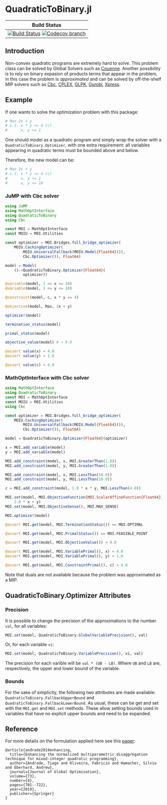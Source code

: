 # QuadraticToBinary.jl


| **Build Status** |
|:----------------:|
| [![Build Status][build-img]][build-url] [![Codecov branch][codecov-img]][codecov-url] |


[build-img]: https://github.com/joaquimg/QuadraticToBinary.jl/workflows/CI/badge.svg?branch=master
[build-url]: https://github.com/joaquimg/QuadraticToBinary.jl/actions?query=workflow%3ACI
[codecov-img]: http://codecov.io/github/joaquimg/QuadraticToBinary.jl/coverage.svg?branch=master
[codecov-url]: http://codecov.io/github/joaquimg/QuadraticToBinary.jl?branch=master


## Introduction

Non-convex quadratic programs are extremely hard to solve. This problem class can
be solved by Global Solvers such as [Couenne](https://projects.coin-or.org/Couenne).
Another possibility is to rely on binary expasion of products terms that appear in the
problem, in this case the problem is *approximated* and can be solved by off-the-shelf
MIP solvers such as [Cbc](https://github.com/JuliaOpt/Cbc.jl), [CPLEX](https://github.com/JuliaOpt/CPLEX.jl), [GLPK](https://github.com/JuliaOpt/GLPK.jl), [Gurobi](https://github.com/JuliaOpt/Gurobi.jl), [Xpress](https://github.com/JuliaOpt/Xpress.jl).

## Example

If one wants to solve the optimization problem with this package:

```julia
# Max 2x + y
# s.t. x * y <= 4 (c)
#      x, y >= 1
```

One should model as a quadratic program and simply wrap the solver with a
`QuadraticToBinary.Optimizer`, with one extra requirement: all variables appearing
in quadratic terms must be bounded above and below.

Therefore, the new model can be:


```julia
# Max 2x + y
# s.t. x * y <= 4 (c)
#      x, y >= 1
#      x, y <= 10
```

### JuMP with Cbc solver

```julia
using JuMP
using MathOptInterface
using QuadraticToBinary
using Cbc

const MOI = MathOptInterface
const MOIU = MOI.Utilities

const optimizer = MOI.Bridges.full_bridge_optimizer(
    MOIU.CachingOptimizer(
        MOIU.UniversalFallback(MOIU.Model{Float64}()),
        Cbc.Optimizer()), Float64)

model = Model(
    ()->QuadraticToBinary.Optimizer{Float64}(
        optimizer))

@variable(model, 1 <= x <= 10)
@variable(model, 1 <= y <= 10)

@constraint(model, c, x * y <= 4)

@objective(model, Max, 2x + y)

optimize!(model)

termination_status(model)

primal_status(model)

objective_value(model) # ≈ 9.0

@assert value(x) ≈ 4.0
@assert value(y) ≈ 1.0

@assert value(c) ≈ 4.0
```

### MathOptInterface with Cbc solver

```julia
using MathOptInterface
using QuadraticToBinary
const MOI = MathOptInterface
const MOIU = MOI.Utilities
using Cbc

const optimizer = MOI.Bridges.full_bridge_optimizer(
    MOIU.CachingOptimizer(
        MOIU.UniversalFallback(MOIU.Model{Float64}()),
        Cbc.Optimizer()), Float64)

model = QuadraticToBinary.Optimizer{Float64}(optimizer)

x = MOI.add_variable(model)
y = MOI.add_variable(model)

MOI.add_constraint(model, x, MOI.GreaterThan(1.0))
MOI.add_constraint(model, y, MOI.GreaterThan(1.0))

MOI.add_constraint(model, x, MOI.LessThan(10.0))
MOI.add_constraint(model, y, MOI.LessThan(10.0))

c = MOI.add_constraint(model, 1.0 * x * y, MOI.LessThan(4.0))

MOI.set(model, MOI.ObjectiveFunction{MOI.ScalarAffineFunction{Float64}}(),
    2.0 * x + y)
MOI.set(model, MOI.ObjectiveSense(), MOI.MAX_SENSE)

MOI.optimize!(model)

@assert MOI.get(model, MOI.TerminationStatus()) == MOI.OPTIMAL

@assert MOI.get(model, MOI.PrimalStatus()) == MOI.FEASIBLE_POINT

@assert MOI.get(model, MOI.ObjectiveValue()) ≈ 9.0

@assert MOI.get(model, MOI.VariablePrimal(), x) ≈ 4.0
@assert MOI.get(model, MOI.VariablePrimal(), y) ≈ 1.0

@assert MOI.get(model, MOI.ConstraintPrimal(), c) ≈ 4.0
```

Note that duals are not available because the problem was approximated as a MIP.

## QuadraticToBinary.Optimizer Attributes

### Precision

It is possible to change the precision of the approximations to the number `val`,
for all variables:

```julia
MOI.set(model, QuadraticToBinary.GlobalVariablePrecision(), val)
```

Or, for each variable `vi`:

```julia
MOI.set(model, QuadraticToBinary.VariablePrecision(), vi, val)
```

The precision for each varible will be `val * (UB - LB)`. Where `UB` and `LB` are,
respectively, the upper and lower bound of the variable.

### Bounds

For the sake of simplicity, the following two attributes are made available:
`QuadraticToBinary.FallbackUpperBound` and `QuadraticToBinary.FallbackLowerBound`.
As usual, these can be get and set with the `MOI.get` and `MOI.set` methods.
These allow setting bounds used in variables that have no explicit upper bounds
and need to be expanded.


## Reference

For more details on the formulation applied here see this [paper](https://link.springer.com/article/10.1007/s10898-018-0728-9):

```
@article{andrade2019enhancing,
  title={Enhancing the normalized multiparametric disaggregation technique for mixed-integer quadratic programming},
  author={Andrade, Tiago and Oliveira, Fabricio and Hamacher, Silvio and Eberhard, Andrew},
  journal={Journal of Global Optimization},
  volume={73},
  number={4},
  pages={701--722},
  year={2019},
  publisher={Springer}
}
```

